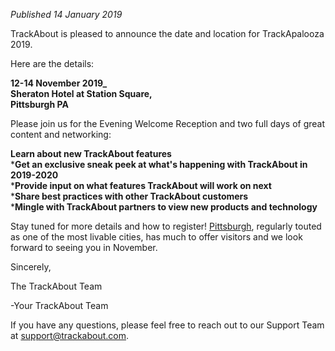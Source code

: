 *Published 14 January 2019*

TrackAbout is pleased to announce the date and location for TrackApalooza 2019.

Here are the details:

**12-14 November 2019_** <br>
**Sheraton Hotel at Station Square,** <br>
**Pittsburgh PA** <br>

Please join us for the Evening Welcome Reception and two full days of great content and networking:

**Learn about new TrackAbout features**<br>
***Get an exclusive sneak peek at what's happening with TrackAbout in 2019-2020**<br>
***Provide input on what features TrackAbout will work on next**<br>
***Share best practices with other TrackAbout customers**<br>
***Mingle with TrackAbout partners to view new products and technology**<br>

Stay tuned for more details and how to register! 
[Pittsburgh](http://downtownpittsburgh.com/visit/?utm_campaign=Trackapalooza&utm_source=hs_email&utm_medium=email&utm_content=68839185&_hsenc=p2ANqtz--cZz6jWvU0K0OPAHojOnETNazcUzMjbrRP-pjSYmUfaV9O5ZjlfPOSCmhEp00_zJQ0SokgkjkUY71FvUqUbdGTSl6AVBZ0d-LJthHfOqNrCXypdRE&_hsmi=68839185), regularly touted as one of the most livable cities, has much to offer visitors and we look forward to seeing you in November.  

Sincerely,

The TrackAbout Team

-Your TrackAbout Team
  
If you have any questions, please feel free to reach out to our Support Team at <a href="mailto:support@trackabout.com">support@trackabout.com</a>.
